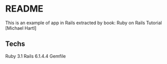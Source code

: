 # README

This is an example of app in Rails extracted by book: Ruby on Rails Tutorial [Michael Hartl]

## Techs
Ruby 3.1
Rails 6.1.4.4
Gemfile
